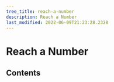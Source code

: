 ```yaml
---
tree_title: reach-a-number
description: Reach a Number
last_modified: 2022-06-09T21:23:28.2328
---
```


# Reach a Number

## Contents
